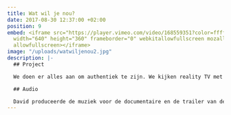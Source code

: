 ```yaml
---
title: Wat wil je nou?
date: 2017-08-30 12:37:00 +02:00
position: 9
embed: <iframe src="https://player.vimeo.com/video/168559351?color=ffffff&title=0&byline=0&portrait=0"
  width="640" height="360" frameborder="0" webkitallowfullscreen mozallowfullscreen
  allowfullscreen></iframe>
image: "/uploads/watwiljenou2.jpg"
description: |-
  ## Project

  We doen er alles aan om authentiek te zijn. We kijken reality TV met echte mensen, we laten op Facebook zien hoe uniek we zijn en willen boven alles vooral onszelf zijn. We denken hierbij volledig vrij te zijn, maar is dat wel zo? Kunnen we spreken van authenticiteit als iedereen het nastreeft? ‘Wat wil je nou?’ onderzoekt met film, interviews en essays de obsessie naar één van de meest uitgeholde begrippen van deze tijd: Authenticiteit. De film werd genomineerd voor beste Groninger Film 2016 en was onder andere te zien op het Noordelijk Filmfestival in Leeuwarden. Bekijk de volledige film op de [website](http://www.watwiljenou.nl).

  ## Audio

  David produceerde de muziek voor de documentaire en de trailer van deze film. Bij het componeren van de onconventionele soundtrack hanteerde hij strenge regels; zo werkte hij de hele film met één muzikaal thema gebaseerd op het intro van “Le Sacre Du Printemps” van Igor Stravinsky. Hij gebruikte een piano als slaginstrument, als een van de middelen om een eigenzinnig geluid te creëren.
---
```

